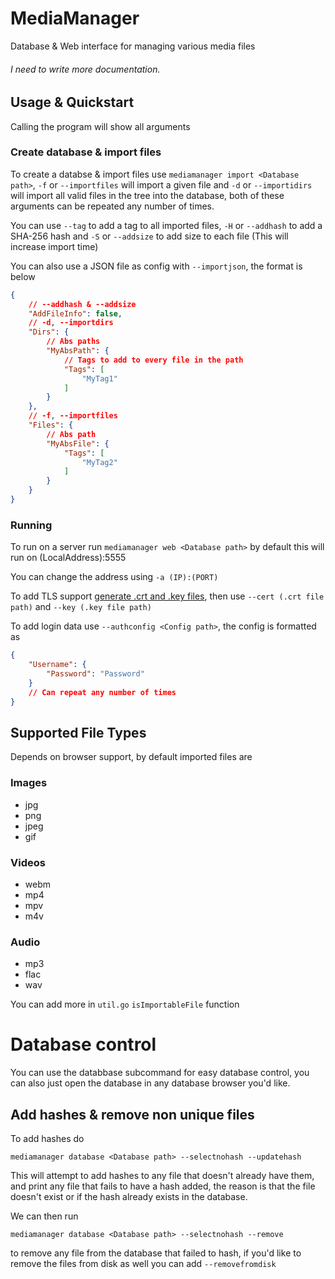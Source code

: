 # MediaManager
Database & Web interface for managing various media files

###### I need to write more documentation.

## Usage & Quickstart

Calling the program will show all arguments

### Create database & import files
To create a databse & import files use `mediamanager import <Database path>`, `-f` or `--importfiles` will import a given file and `-d` or `--importidirs` will import all valid files in the tree into the database, both of these arguments can be repeated any number of times.

You can use `--tag` to add a tag to all imported files, `-H` or `--addhash` to add a SHA-256 hash and `-S` or `--addsize` to add size to each file (This will increase import time)

You can also use a JSON file as config with `--importjson`, the format is below
```json
{
    // --addhash & --addsize
    "AddFileInfo": false,
    // -d, --importdirs
    "Dirs": {
        // Abs paths
        "MyAbsPath": {
            // Tags to add to every file in the path
            "Tags": [
                "MyTag1"
            ]
        }
    },
    // -f, --importfiles
    "Files": {
        // Abs path
        "MyAbsFile": {
            "Tags": [
                "MyTag2"
            ]
        }
    }
}
```

### Running
To run on a server run `mediamanager web <Database path>` by default this will run on (LocalAddress):5555

You can change the address using `-a (IP):(PORT)`

To add TLS support [generate .crt and .key files](https://serverfault.com/a/224127), then use `--cert (.crt file path)` and `--key (.key file path)`

To add login data use `--authconfig <Config path>`, the config is formatted as 

```json
{
    "Username": {
        "Password": "Password"
    }
    // Can repeat any number of times
}
```

## Supported File Types
Depends on browser support, by default imported files are 

### Images
- jpg
- png
- jpeg
- gif
### Videos
- webm
- mp4
- mpv
- m4v
### Audio
- mp3
- flac
- wav

You can add more in `util.go` `isImportableFile` function

# Database control
You can use the databbase subcommand for easy database control, you can also just open the database in any database browser you'd like.

## Add hashes & remove non unique files
To add hashes do

`mediamanager database <Database path> --selectnohash --updatehash`

This will attempt to add hashes to any file that doesn't already have them, and print any file that fails to have a hash added, the reason is that the file doesn't exist or if the hash already exists in the database.

We can then run

`mediamanager database <Database path> --selectnohash --remove`

to remove any file from the database that failed to hash, if you'd like to remove the files from disk as well you can add `--removefromdisk`